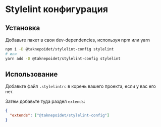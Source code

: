 # Stylelint конфигурация

## Установка

Добавьте пакет в свои dev-dependencies, используя npm или yarn

```bash
npm i -D @taknepoidet/stylelint-config stylelint
# или
yarn add -D @taknepoidet/stylelint-config stylelint
```

## Использование

Добавьте файл `.stylelintrc` в корень вашего проекта, если у вас его нет.

Затем добавьте туда раздел `extends`:

```json
{
  "extends": ["@taknepoidet/stylelint-config"]
}
```
